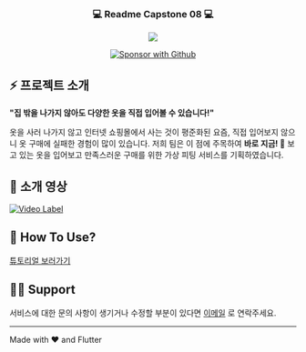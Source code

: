
<p align="center">
  <h3 align="center">💻 Readme Capstone 08 💻</h3>
</p>

<p align="center">
	<img src="https://readme-typing-svg.demolab.com/?lines=Welcome+To+%EC%B0%A9%EB%B6%99's+Github!&color=203864&font=Fira%20Code&center=true&width=380&height=50&duration=4000&pause=1000">
</p>

<p align="center">
	<a href="https://kookmin-sw.github.io/capstone-2023-08/"><img alt="Sponsor with Github" title="Sponsor with Github" src="https://img.shields.io/badge/-GitPages-203864?style=for-the-badge&logo=github&logoColor=white"/></a>
</p>

## ⚡ 프로젝트 소개

**"집 밖을 나가지 않아도 다양한 옷을 직접 입어볼 수 있습니다!"**

옷을 사러 나가지 않고 인터넷 쇼핑몰에서 사는 것이 평준화된 요즘, 직접 입어보지 않으니 옷 구매에 실패한 경험이 많이 있습니다.
저희 팀은 이 점에 주목하여 **바로 지금! 👀** 보고 있는 옷을 입어보고 만족스러운 구매를 위한 가상 피팅 서비스를 기획하였습니다.

## 🎥 소개 영상

[![Video Label](http://img.youtube.com/vi/z_zzDvQsTQE/0.jpg)](https://youtu.be/z_zzDvQsTQE)

## 📱 How To Use?

[튜토리얼 보러가기](https://github.com/kookmin-sw/capstone-2023-08/blob/master/Tutorial.pdf)


## 🙋‍♂️ Support

서비스에 대한 문의 사항이 생기거나 수정할 부분이 있다면 [이메일](kmucapstone08@gmail.com) 로 연락주세요.

---

Made with ❤️ and Flutter

<!-- ![Anurag's GitHub stats](https://github-readme-stats.vercel.app/api?username=capstone-2023-08&show_icons=true&theme=radical) -->
